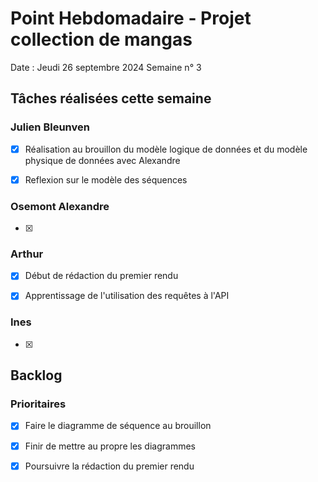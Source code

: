 # Point Hebdomadaire - Projet collection de mangas

Date : Jeudi 26 septembre 2024
Semaine n° 3

## Tâches réalisées cette semaine

### Julien Bleunven
- [x] Réalisation au brouillon du modèle logique de données et du modèle physique de données avec Alexandre
- [x] Reflexion sur le modèle des séquences


### Osemont Alexandre
- [x]

### Arthur
- [x] Début de rédaction du premier rendu
- [x] Apprentissage de l'utilisation des requêtes à l'API


### Ines
- [x] 

## Backlog

### Prioritaires
- [x] Faire le diagramme de séquence au brouillon
- [x] Finir de mettre au propre les diagrammes
- [x] Poursuivre la rédaction du premier rendu




